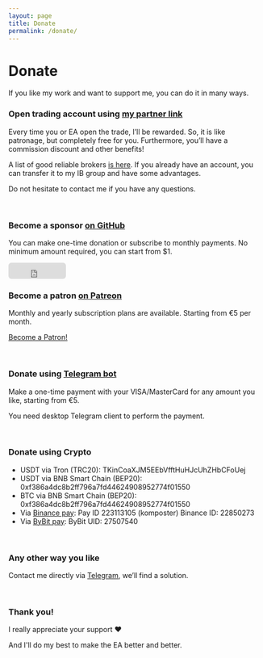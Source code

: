 ```yaml
---
layout: page
title: Donate
permalink: /donate/
---
```


# Donate

If you like my work and want to support me, you can do it in many ways.

### Open trading account using [my partner link](/brokers)
Every time you or EA open the trade, I’ll be rewarded. So, it is like patronage, but completely free for you. Furthermore, you’ll have a commission discount and other benefits!

A list of good reliable brokers [is here](/brokers). If you already have an account, you can transfer it to my IB group and have some advantages.

Do not hesitate to contact me if you have any questions.

<br />

### Become a sponsor [on GitHub](https://github.com/sponsors/komposter)

You can make one-time donation or subscribe to monthly payments. No minimum amount required, you can start from $1.

<iframe src="https://github.com/sponsors/komposter/button" title="Sponsor komposter" height="32" width="114" style="border: 0; border-radius: 6px;"></iframe>

<br />

### Become a patron [on Patreon](https://www.patreon.com/CommunityPower)

Monthly and yearly subscription plans are available. Starting from €5 per month.

<a href="https://www.patreon.com/bePatron?u=37685431" data-patreon-widget-type="become-patron-button">Become a Patron!</a><script async src="https://c6.patreon.com/becomePatronButton.bundle.js"></script>

<br />

### Donate using [Telegram bot](https://t.me/CommunityPowerNews/205)

Make a one-time payment with your VISA/MasterCard for any amount you like, starting from €5.

You need desktop Telegram client to perform the payment.

<br />

### Donate using Crypto

- USDT via Tron (TRC20): TKinCoaXJM5EEbVfftHuHJcUhZHbCFoUej
- USDT via BNB Smart Chain (BEP20): 0xf386a4dc8b2ff796a7fd44624908952774f01550
- BTC via BNB Smart Chain (BEP20): 0xf386a4dc8b2ff796a7fd44624908952774f01550
- Via [Binance pay](https://www.binance.com/en/my/wallet/account/payment/send): Pay ID 223113105 (komposter) Binance ID: 22850273
- Via [ByBit pay](https://www.bybit.com/user/assets/withdraw): ByBit UID: 27507540

<br />

### Any other way you like

Contact me directly via [Telegram](https://t.me/komposterius), we’ll find a solution.

<br />

### Thank you!

I really appreciate your support ❤️

And I'll do my best to make the EA better and better.
